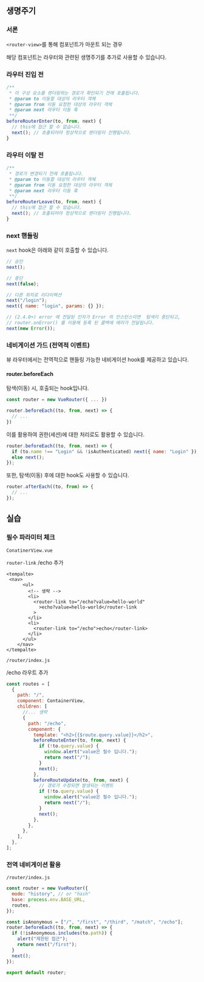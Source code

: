## 생명주기

### 서론

`<router-view>`를 통해 컴포넌트가 마운트 되는 경우

해당 컴포넌트는 라우터와 관련된 생명주기를 추가로 사용할 수 있습니다.

### 라우터 진입 전

```js
/**
 * 이 구성 요소를 렌더링하는 경로가 확인되기 전에 호출됩니다.
 * @param to 이동할 대상의 라우터 객체
 * @param from 이동 요청한 대상의 라우터 객체
 * @param next 라우터 이동 훅
 **/
beforeRouterEnter(to, from, next) {
  // this에 접근 할 수 없습니다.
  next(); // 호출되어야 정상적으로 렌더링이 진행됩니다.
}
```

### 라우터 이탈 전

```js
/**
 * 경로가 변경되기 전에 호출됩니다.
 * @param to 이동할 대상의 라우터 객체
 * @param from 이동 요청한 대상의 라우터 객체
 * @param next 라우터 이동 훅
 **/
beforeRouterLeave(to, from, next) {
  // this에 접근 할 수 있습니다.
  next(); // 호출되어야 정상적으로 렌더링이 진행됩니다.
}
```

### next 핸들링

`next` hook은 아래와 같이 호출할 수 있습니다.

```js
// 승인
next();

// 중단
next(false);

// 다른 위치로 리다이렉션
next("/login");
next({ name: "login", params: {} });

// (2.4.0+) error 에 전달된 인자가 Error 의 인스턴스이면  탐색이 중단되고,
// router.onError() 를 이용해 등록 된 콜백에 에러가 전달됩니다.
next(new Error());
```

### 네비게이션 가드 (전역적 이벤트)

뷰 라우터에서는 전역적으로 핸들링 가능한 네비게이션 hook를 제공하고 있습니다.

#### router.beforeEach

탐색(이동) 시, 호출되는 hook입니다.

```js
const router = new VueRouter({ ... })

router.beforeEach((to, from, next) => {
  // ...
})

```

이를 활용하여 권한(세션)에 대한 처리로도 활용할 수 있습니다.

```js
router.beforeEach((to, from, next) => {
  if (to.name !== "Login" && !isAuthenticated) next({ name: "Login" });
  else next();
});
```

또한, 탐색(이동) 후에 대한 hook도 사용할 수 있습니다.

```js
router.afterEach((to, from) => {
  // ...
});
```

## 실습

### 필수 파라미터 체크

`ConatinerView.vue`

`router-link` /echo 추가

```vue
<tempalte>
 <nav>
      <ul>
        <!-- 생략 -->
        <li>
          <router-link to="/echo?value=hello-world"
            >echo?value=hello-world</router-link
          >
        </li>
        <li>
          <router-link to="/echo">echo</router-link>
        </li>
      </ul>
    </nav>
</tempalte>
```

`/router/index.js`

/echo 라우트 추가

```js
const routes = [
  {
    path: "/",
    component: ContainerView,
    children: [
      //... 생략
      {
        path: "/echo",
        component: {
          template: "<h2>{{$route.query.value}}</h2>",
          beforeRouteEnter(to, from, next) {
            if (!to.query.value) {
              window.alert("value은 필수 입니다.");
              return next("/");
            }
            next();
          },
          beforeRouteUpdate(to, from, next) {
            // 경로가 수정되면 발생되는 이벤트
            if (!to.query.value) {
              window.alert("value은 필수 입니다.");
              return next("/");
            }
            next();
          },
        },
      },
    ],
  },
];
```

### 전역 네비게이션 활용

`/router/index.js`

```js
const router = new VueRouter({
  mode: "history", // or "hash"
  base: process.env.BASE_URL,
  routes,
});

const isAnonymous = ["/", "/first", "/third", "/match", "/echo"];
router.beforeEach((to, from, next) => {
  if (!isAnonymous.includes(to.path)) {
    alert("제한된 접근");
    return next("/first");
  }
  next();
});

export default router;
```
